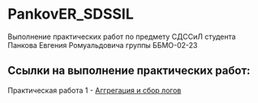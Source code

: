 # PankovER_SDSSIL
Выполнение практических работ по предмету СДССиЛ студента Панкова Евгения Ромуальдовича группы ББМО-02-23

## Ссылки на выполнение практических работ:
Практическая работа 1 - [Аггрегация и сбор логов](https://github.com/Evgesha8286/PankovER_SDSSiL/tree/299cb9babe4177833371c2dc5e0601379117c07d/PR1)
